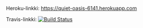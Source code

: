 ﻿Heroku-linkki:
https://quiet-oasis-6141.herokuapp.com

Travis-linkki:
[![Build Status](https://travis-ci.org/oplindstr/wadror.png)](https://travis-ci.org/oplindstr/wadror)
  